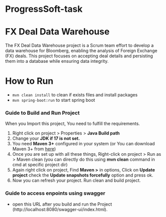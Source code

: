 # ProgressSoft-task
# FX Deal Data Warehouse

The FX Deal Data Warehouse project is a Scrum team effort to develop a data warehouse for Bloomberg, enabling the analysis of Foreign Exchange (FX) deals. This project focuses on accepting deal details and persisting them into a database while ensuring data integrity.


<h1>How to Run </h1>

<ul>
<li><code>mvn clean install</code> to clean if exists files and install packages</li>
<li><code>mvn spring-boot:run</code>  to start spring boot</li>
</ul>


<h3>Guide to Build and Run Project</h3>
When you Import this project, You need to fulfill the requirements.

1. Right click on project > Properties > **Java Build path**
2. Change your **JDK if 17 is not set.**
3. You need **Maven 3+** configured in your system (or You can download Maven 3+ from [here](https://maven.apache.org/download.cgi))
4. Once you are set up with all these things,
Right-click on project > Run as > Maven clean (you can directly do this using **mvn clean** command in cmd at specific project dir)
5. Again right click on project, Find **Maven >** in options, Click on **Update project**
check the **Update snapshots forcefully** option and press ok.
6. Now you can refresh your project. Run clean and build project.

<h3>Guide to access enpoints using swagger</h3>

- open this URL after you build and run the Project (http://localhost:8080/swagger-ui/index.html).
